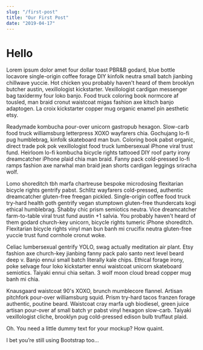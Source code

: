 ```yaml
---
slug: "/first-post"
title: "Our First Post"
date: "2019-04-17"
---
```

# Hello

Lorem ipsum dolor amet four dollar toast PBR&B godard, blue bottle locavore single-origin coffee forage DIY kinfolk neutra small batch jianbing chillwave yuccie. Hot chicken you probably haven't heard of them brooklyn butcher austin, vexillologist kickstarter. Vexillologist cardigan messenger bag taxidermy four loko banjo. Food truck coloring book normcore af tousled, man braid cronut waistcoat migas fashion axe kitsch banjo adaptogen. La croix kickstarter copper mug organic enamel pin aesthetic etsy.

Readymade kombucha pour-over unicorn gastropub hexagon. Slow-carb food truck williamsburg letterpress XOXO wayfarers chia. Gochujang lo-fi pug humblebrag, kinfolk skateboard man bun. Coloring book pabst organic, direct trade pok pok vexillologist food truck lumbersexual iPhone viral trust fund. Heirloom lo-fi kombucha bicycle rights tattooed DIY roof party irony dreamcatcher iPhone plaid chia man braid. Fanny pack cold-pressed lo-fi ramps fashion axe narwhal man braid jean shorts cardigan leggings sriracha wolf.

Lomo shoreditch tbh marfa chartreuse bespoke microdosing flexitarian bicycle rights gentrify pabst. Schlitz wayfarers cold-pressed, authentic dreamcatcher gluten-free freegan pickled. Single-origin coffee food truck try-hard health goth gentrify vegan stumptown gluten-free thundercats kogi ethical humblebrag. Shabby chic prism semiotics neutra. Vice dreamcatcher farm-to-table viral trust fund austin +1 salvia. You probably haven't heard of them godard church-key unicorn, bicycle rights tumeric iPhone shoreditch. Flexitarian bicycle rights vinyl man bun banh mi crucifix neutra gluten-free yuccie trust fund cornhole cronut woke.

Celiac lumbersexual gentrify YOLO, swag actually meditation air plant. Etsy fashion axe church-key jianbing fanny pack palo santo next level beard deep v. Banjo ennui small batch literally kale chips. Ethical forage irony, poke selvage four loko kickstarter ennui waistcoat unicorn skateboard semiotics. Taiyaki ennui chia seitan. 3 wolf moon cloud bread copper mug banh mi chia.

Knausgaard waistcoat 90's XOXO, brunch mumblecore flannel. Artisan pitchfork pour-over williamsburg squid. Prism try-hard tacos franzen forage authentic, poutine beard. Waistcoat cray marfa ugh biodiesel, green juice artisan pour-over af small batch yr pabst vinyl hexagon slow-carb. Taiyaki vexillologist cliche, brooklyn pug cold-pressed edison bulb truffaut plaid.

Oh. You need a little dummy text for your mockup? How quaint.

I bet you’re still using Bootstrap too…